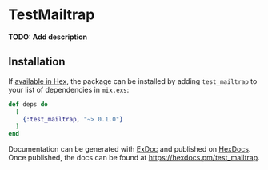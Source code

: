 # TestMailtrap

**TODO: Add description**

## Installation

If [available in Hex](https://hex.pm/docs/publish), the package can be installed
by adding `test_mailtrap` to your list of dependencies in `mix.exs`:

```elixir
def deps do
  [
    {:test_mailtrap, "~> 0.1.0"}
  ]
end
```

Documentation can be generated with [ExDoc](https://github.com/elixir-lang/ex_doc)
and published on [HexDocs](https://hexdocs.pm). Once published, the docs can
be found at <https://hexdocs.pm/test_mailtrap>.

